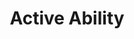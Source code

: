 ---
layout: default
title: Active Ability
parent: Ability
nav_order: 1
permalink: /systems/abilities-effects/ability/active-ability
---